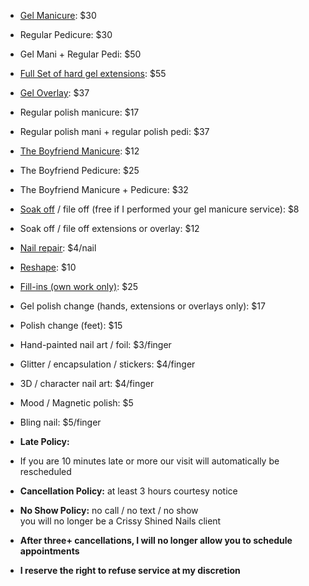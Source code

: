 
* [Gel Manicure](https://www.instagram.com/p/B1mXB6ZlCEd/): $30
* Regular Pedicure: $30
* Gel Mani \+ Regular Pedi: $50

* [Full Set of hard gel extensions](https://www.instagram.com/p/Bsl7XThlQd2/): $55

* [Gel Overlay](https://www.instagram.com/p/Bo2oGdbhX_R/): $37

* Regular polish manicure: $17
* Regular polish mani \+ regular polish pedi: $37

* [The Boyfriend Manicure](https://www.instagram.com/p/BQ_nNczlOC9/): $12
* The Boyfriend Pedicure: $25
* The Boyfriend Manicure \+ Pedicure: $32

* [Soak off](https://www.instagram.com/p/BMXVMnRhzVl/) / file off (free if I performed your gel manicure service): $8
* Soak off / file off extensions or overlay: $12
* [Nail repair](https://www.instagram.com/p/BTEiXW4FfAT/): $4/nail
* [Reshape](https://www.instagram.com/p/BurdaLzlaWQ/): $10
* [Fill-ins (own work only)](https://www.instagram.com/p/Bt6ZidTl9e4/): $25
* Gel polish change (hands, extensions or overlays only): $17
* Polish change (feet): $15

* Hand-painted nail art / foil: $3/finger
* Glitter / encapsulation / stickers: $4/finger
* 3D / character nail art: $4/finger
* Mood / Magnetic polish: $5
* Bling nail: $5/finger

* **Late Policy:**
* If you are 10 minutes late or more our visit will automatically be rescheduled
* **Cancellation Policy:** at least 3 hours courtesy notice
* **No Show Policy:** no call / no text / no show<br/>you will no longer be a Crissy Shined Nails client
* **After three+ cancellations, I will no longer allow you to schedule appointments**
* **I reserve the right to refuse service at my discretion**
